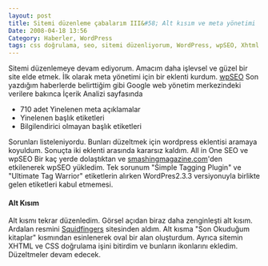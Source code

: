 ```yaml
---
layout: post
title: Sitemi düzenleme çabalarım III&#58; Alt kısım ve meta yönetimi
Date: 2008-04-18 13:56
Category: Haberler, WordPress
tags: css doğrulama, seo, sitemi düzenliyorum, WordPress, wpSEO, Xhtml doğrulama
---
```


Sitemi düzenlemeye devam ediyorum. Amacım daha işlevsel ve güzel bir
site elde etmek. İlk olarak meta yönetimi için bir eklenti kurdum.
[wpSEO][] Son yazdığım haberlerde belirttiğim gibi Google web yönetim
merkezindeki verilere bakınca İçerik Analizi sayfasında

-   710 adet Yinelenen meta açıklamalar
-   Yinelenen başlık etiketleri
-   Bilgilendirici olmayan başlık etiketleri

Sorunları listeleniyordu. Bunları düzeltmek için wordpress eklentisi
aramaya koyuldum. Sonuçta iki eklenti arasında kararsız kaldım. All in
One SEO ve wpSEO Bir kaç yerde dolaştıktan ve
[smashingmagazine.com][]'den etkilenerek wpSEO yükledim. Tek sorunum
"Simple Tagging Plugin" ve "Ultimate Tag Warrior" etiketlerin alırken
WordPres2.3.3 versiyonuyla birlikte gelen etiketleri kabul etmemesi.

#### Alt Kısım

Alt kısmı tekrar düzenledim. Görsel açıdan biraz daha zenginleşti alt
kısım. Ardalan resmini [Squidfingers][] sitesinden aldım. Alt kısma "Son
Okuduğum kitaplar" kısmından esinlenerek oval bir alan oluşturdum.
Ayrıca sitemin XHTML ve CSS doğrulama işini bitirdim ve bunların
ikonlarını ekledim. Düzeltmeler devam edecek.


  [wpSEO]: http://www.wpseo.org/
  [smashingmagazine.com]: http://www.smashingmagazine.com/2007/08/20/wpseo-more-seo-for-wordpress/
  [Squidfingers]: http://squidfingers.com/patterns/

